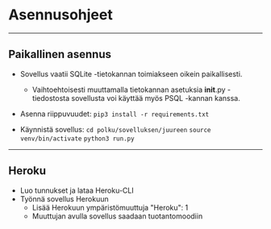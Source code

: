 # Asennusohjeet

---------


## Paikallinen asennus

* Sovellus vaatii SQLite -tietokannan toimiakseen oikein paikallisesti.

  * Vaihtoehtoisesti muuttamalla tietokannan asetuksia __init__.py -tiedostosta
  sovellusta voi käyttää myös PSQL -kannan kanssa.

* Asenna riippuvuudet:
  `pip3 install -r requirements.txt`

* Käynnistä sovellus:
  `cd polku/sovelluksen/juureen`
  `source venv/bin/activate`
  `python3 run.py`
----------

## Heroku

* Luo tunnukset ja lataa Heroku-CLI
* Työnnä sovellus Herokuun
  * Lisää Herokuun ympäristömuuttuja "Heroku": 1
  * Muuttujan avulla sovellus saadaan tuotantomoodiin